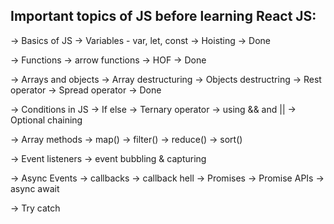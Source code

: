 ## Important topics of JS before learning React JS:

-> Basics of JS -> Variables - var, let, const -> Hoisting -> Done

-> Functions -> arrow functions -> HOF -> Done

-> Arrays and objects -> Array destructuring -> Objects destructring -> Rest operator -> Spread operator -> Done

-> Conditions in JS -> If else -> Ternary operator -> using && and || -> Optional chaining

-> Array methods -> map() -> filter() -> reduce() -> sort()

-> Event listeners -> event bubbling & capturing

-> Async Events -> callbacks -> callback hell -> Promises -> Promise APIs -> async await

-> Try catch
